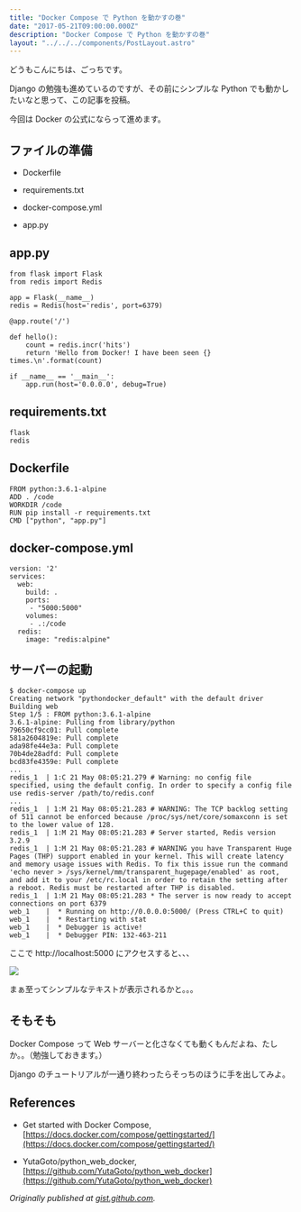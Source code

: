 ```yaml
---
title: "Docker Compose で Python を動かすの巻"
date: "2017-05-21T09:00:00.000Z"
description: "Docker Compose で Python を動かすの巻"
layout: "../../../components/PostLayout.astro"
---
```


どうもこんにちは、ごっちです。

Django の勉強も進めているのですが、その前にシンプルな Python でも動かしたいなと思って、この記事を投稿。

今回は Docker の公式にならって進めます。

## ファイルの準備

- Dockerfile

- requirements.txt

- docker-compose.yml

- app.py

## app.py

    from flask import Flask
    from redis import Redis

    app = Flask(__name__)
    redis = Redis(host='redis', port=6379)

    @app.route('/')

    def hello():
    	count = redis.incr('hits')
    	return 'Hello from Docker! I have been seen {} times.\n'.format(count)

    if __name__ == '__main__':
    	app.run(host='0.0.0.0', debug=True)

## requirements.txt

    flask
    redis

## Dockerfile

    FROM python:3.6.1-alpine
    ADD . /code
    WORKDIR /code
    RUN pip install -r requirements.txt
    CMD ["python", "app.py"]

## docker-compose.yml

    version: '2'
    services:
      web:
        build: .
        ports:
         - "5000:5000"
        volumes:
         - .:/code
      redis:
        image: "redis:alpine"

## サーバーの起動

    $ docker-compose up
    Creating network "pythondocker_default" with the default driver
    Building web
    Step 1/5 : FROM python:3.6.1-alpine
    3.6.1-alpine: Pulling from library/python
    79650cf9cc01: Pull complete
    581a2604819e: Pull complete
    ada98fe44e3a: Pull complete
    70b4de28adfd: Pull complete
    bcd83fe4359e: Pull complete
    ...
    redis_1  | 1:C 21 May 08:05:21.279 # Warning: no config file specified, using the default config. In order to specify a config file use redis-server /path/to/redis.conf
    ...
    redis_1  | 1:M 21 May 08:05:21.283 # WARNING: The TCP backlog setting of 511 cannot be enforced because /proc/sys/net/core/somaxconn is set to the lower value of 128.
    redis_1  | 1:M 21 May 08:05:21.283 # Server started, Redis version 3.2.9
    redis_1  | 1:M 21 May 08:05:21.283 # WARNING you have Transparent Huge Pages (THP) support enabled in your kernel. This will create latency and memory usage issues with Redis. To fix this issue run the command 'echo never > /sys/kernel/mm/transparent_hugepage/enabled' as root, and add it to your /etc/rc.local in order to retain the setting after a reboot. Redis must be restarted after THP is disabled.
    redis_1  | 1:M 21 May 08:05:21.283 * The server is now ready to accept connections on port 6379
    web_1    |  * Running on http://0.0.0.0:5000/ (Press CTRL+C to quit)
    web_1    |  * Restarting with stat
    web_1    |  * Debugger is active!
    web_1    |  * Debugger PIN: 132-463-211

ここで http://localhost:5000 にアクセスすると、、、

![](https://cdn-images-1.medium.com/max/2044/0*nu6aDtYDJs5WCAP5.PNG)

まぁ至ってシンプルなテキストが表示されるかと。。。

## そもそも

Docker Compose って Web サーバーと化さなくても動くもんだよね、たしか。。（勉強しておきます。）

Django のチュートリアルが一通り終わったらそっちのほうに手を出してみよ。

## References

- Get started with Docker Compose, [https://docs.docker.com/compose/gettingstarted/](https://docs.docker.com/compose/gettingstarted/)

- YutaGoto/python_web_docker, [https://github.com/YutaGoto/python_web_docker](https://github.com/YutaGoto/python_web_docker)

_Originally published at [gist.github.com](https://gist.github.com/YutaGoto/e76424c77b1c4091683811e92e797c7f)._
